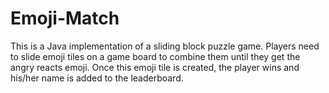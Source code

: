 # Emoji-Match
This is a Java implementation of a sliding block puzzle game. Players need to slide emoji tiles on a game board to combine them until they get the angry reacts emoji. Once this emoji tile is created, the player wins and his/her name is added to the leaderboard. 

